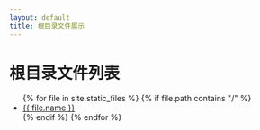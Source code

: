 ```yaml
---
layout: default
title: 根目录文件展示
---
```


# 根目录文件列表

<ul>
  {% for file in site.static_files %}
    {% if file.path contains "/" %}
      <li><a href="{{ file.path }}">{{ file.name }}</a></li>
    {% endif %}
  {% endfor %}
</ul>
